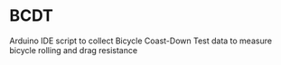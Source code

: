 # BCDT
Arduino IDE script to collect Bicycle Coast-Down Test data to measure bicycle rolling and drag resistance
